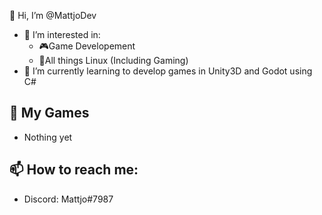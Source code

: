 👋 Hi, I’m @MattjoDev
- 👀 I’m interested in:
  - 🎮Game Developement 
  - 🐧All things Linux (Including Gaming)
- 🌱 I’m currently learning to develop games in Unity3D and Godot using C#

## :tada: My Games 
  - Nothing yet

## 📫 How to reach me: 
  - Discord: Mattjo#7987

<!---
MattjoDev/Ashgramor is a ✨ special ✨ repository because its `README.md` (this file) appears on your GitHub profile.
You can click the Preview link to take a look at your changes.
--->
